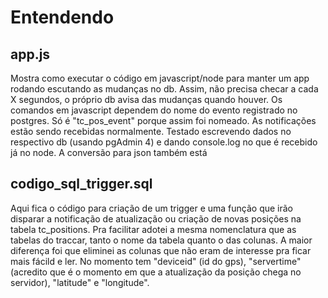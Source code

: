 # Entendendo
## app.js
Mostra como executar o código em javascript/node para manter um app rodando escutando as mudanças no db. Assim, não precisa checar a cada X segundos, o próprio db avisa das mudanças quando houver.
Os comandos em javascript dependem do nome do evento registrado no postgres. Só é "tc_pos_event" porque assim foi nomeado.
As notificações estão sendo recebidas normalmente. Testado escrevendo dados no respectivo db (usando pgAdmin 4) e dando console.log no que é recebido já no node. A conversão para json também está

## codigo_sql_trigger.sql
Aqui fica o código para criação de um trigger e uma função que irão disparar a notificação de atualização ou criação de novas posições na tabela tc_positions. Pra facilitar adotei a mesma nomenclatura que as tabelas do traccar, tanto o nome da tabela quanto o das colunas. A maior diferença foi que eliminei as colunas que não eram de interesse pra ficar mais fácild e ler. No momento tem "deviceid" (id do gps), "servertime" (acredito que é o momento em que a atualização da posição chega no servidor), "latitude" e "longitude". 